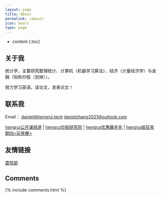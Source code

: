 ```yaml
---
layout: page
title: About
permalink: /about/
icon: heart
type: page
---
```


* content
{:toc}

## 关于我

统计学，主要研究数理统计、计算机（机器学习算法）、经济（计量经济学）与金融（俗称炒股（划掉））。

努力学习英语，读论文，发表论文！

## 联系我

Email： daniel@hengrui.tech  danielzhang2021@outlook.com



 [hengrui公开课频道](https://opencourseware.hengrui.tech) | 
 [hengrui炒股研究院](https://stock.hengrui.tech) | 
 [hengrui优惠薅羊毛](https://haoyangmao.hengrui.tech) | 
 [hengrui疯狂星期四<玩笑梗>](https://invest.hengrui.tech)
 
## 友情链接
 [震惊部](https://blog.666baby.com)

## Comments

{% include comments.html %}
